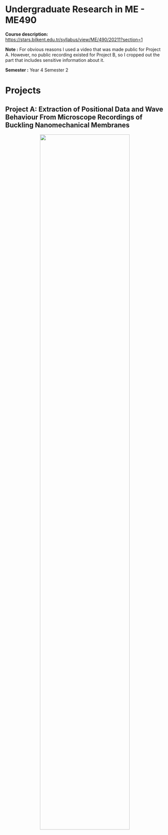 # Undergraduate Research in ME - ME490
**Course description:** https://stars.bilkent.edu.tr/syllabus/view/ME/490/20211?section=1

**Note :** For obvious reasons I used a video that was made public for Project A. However, no public recording existed for Project B, so I cropped out the part that includes sensitive information about it.

**Semester :** Year 4 Semester 2

# Projects

## Project A: Extraction of Positional Data and Wave Behaviour From Microscope Recordings of Buckling Nanomechanical Membranes

<p align="center">
  <img width=75% height=75% src="https://github.com/soly33tworks/ME-PHYS_Undergraduate_Courses/blob/main/ME490-Undergraduate_Research_ME/Line%20Detection/assets/NEMS.gif">
</p>

